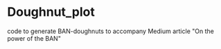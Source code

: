 # Doughnut_plot
code to generate BAN-doughnuts to accompany Medium article "On the power of the BAN"
